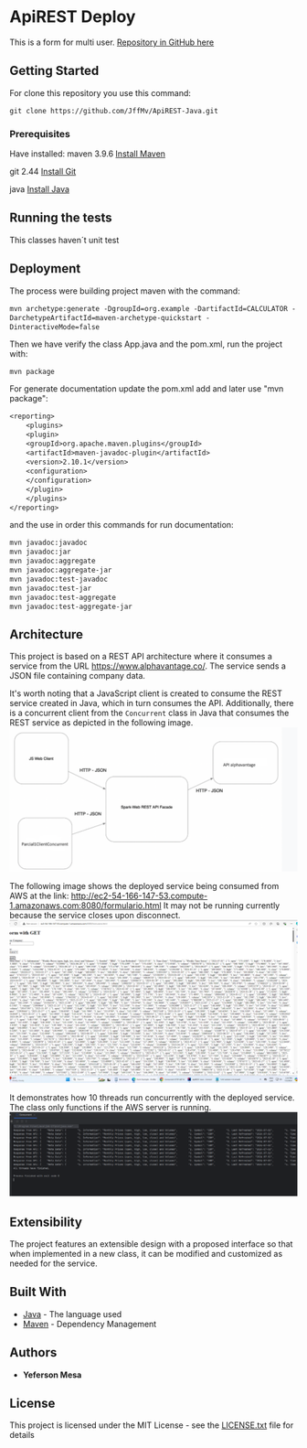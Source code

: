 # ApiREST Deploy
This is a form for multi user.
[Repository in GitHub here](https://github.com/JffMv/ApiREST-Java)

## Getting Started

For clone this repository you use this command:
 ```
 git clone https://github.com/JffMv/ApiREST-Java.git
 ```

### Prerequisites

Have installed:
maven 3.9.6
[Install Maven](https://maven.apache.org/download.cgi#Installation)


git 2.44
[Install Git](https://git-scm.com/book/en/v2/Getting-Started-Installing-Git)

java
[Install Java](https://www.oracle.com/co/java/technologies/downloads/)


## Running the tests

This classes haven´t unit test

## Deployment


The process were building project maven with the command:

```
mvn archetype:generate -DgroupId=org.example -DartifactId=CALCULATOR -DarchetypeArtifactId=maven-archetype-quickstart -DinteractiveMode=false

```

Then we have verify the class App.java and the pom.xml, run the project with:

```
mvn package
```


For generate documentation update the pom.xml add and later use "mvn package":

```
<reporting>
    <plugins>
    <plugin>
    <groupId>org.apache.maven.plugins</groupId>
    <artifactId>maven-javadoc-plugin</artifactId>
    <version>2.10.1</version>
    <configuration>
    </configuration>
    </plugin>
    </plugins>
</reporting>
```

and the use in order this commands for run documentation:

```
mvn javadoc:javadoc
mvn javadoc:jar
mvn javadoc:aggregate
mvn javadoc:aggregate-jar
mvn javadoc:test-javadoc
mvn javadoc:test-jar
mvn javadoc:test-aggregate
mvn javadoc:test-aggregate-jar
```

## Architecture

This project is based on a REST API architecture where it consumes a service from the URL https://www.alphavantage.co/. The service sends a JSON file containing company data.

It's worth noting that a JavaScript client is created to consume the REST service created in Java, which in turn consumes the API. Additionally, there is a concurrent client from the `Concurrent` class in Java that consumes the REST service as depicted in the following image.
![img_2.png](img_2.png)

The following image shows the deployed service being consumed from AWS at the link:
http://ec2-54-166-147-53.compute-1.amazonaws.com:8080/formulario.html
It may not be running currently because the service closes upon disconnect.
![img.png](img.png)

It demonstrates how 10 threads run concurrently with the deployed service.
The class only functions if the AWS server is running.
![img_1.png](img_1.png)

## Extensibility

The project features an extensible design with a proposed interface so that when implemented in a new class, it can be modified and customized as needed for the service.



## Built With

* [Java](https://www.java.com/es/) - The language used
* [Maven](https://maven.apache.org/) - Dependency Management



## Authors

* **Yeferson Mesa**

## License

This project is licensed under the MIT License - see the [LICENSE.txt](LICENSE.txt) file for details